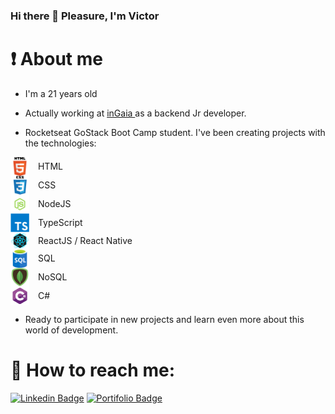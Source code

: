 ### Hi there 👋 Pleasure, I'm Victor

# :exclamation: About me

- I'm a 21 years old
- Actually working at <a href="https://www.ingaia.com.br/"> inGaia </a> as a backend Jr developer.

- Rocketseat GoStack Boot Camp student. I've been creating projects with the technologies:

 <img src=".github/html.png" width=30 style='vertical-align:middle;' />  
 <div style='vertical-align:middle; display:inline;margin:10px;'> 
 HTML
 </div><br />
 <img src=".github/css.png" width=30 style='vertical-align:middle;' />  
 <div style='vertical-align:middle; display:inline;margin:10px;'> 
 CSS
 </div><br />
 <img src=".github/js.webp" width=30 style='vertical-align:middle;' />  
 <div style='vertical-align:middle; display:inline;margin:10px;'> 
 NodeJS
 </div><br />
 <img src=".github/ts.webp" width=30 style='vertical-align:middle;' />  
 <div style='vertical-align:middle; display:inline;margin:10px;'> 
 TypeScript
 </div><br />
 <img src=".github/reactjs.png" width=30 style='vertical-align:middle;' />  
 <div style='vertical-align:middle; display:inline;margin:10px;'> 
 ReactJS / React Native
 </div><br />
 <img src=".github/sql.png" width=30 style='vertical-align:middle;' />  
 <div style='vertical-align:middle; display:inline;margin:10px;'> 
 SQL
 </div><br />
 <img src=".github/nosql.png" width=30 style='vertical-align:middle;' />  
 <div style='vertical-align:middle; display:inline;margin:10px;'> 
 NoSQL
 </div><br />
 <img src=".github/c.png" width=30 style='vertical-align:middle;' />  
 <div style='vertical-align:middle; display:inline;margin:10px;'> 
 C#
 </div><br />

- Ready to participate in new projects and learn even more about this world of development.

# :email: How to reach me:

[![Linkedin Badge](https://img.shields.io/badge/-LinkedIn-blue?style=for-the-badge&logo=appveyor/)](https://www.linkedin.com/in/mesquini/)
[![Portifolio Badge](https://img.shields.io/badge/-portfolio-green?style=for-the-badge&logo=appveyor/)](https://mesquini.github.io/)

<!--
**mesquini/mesquini** is a ✨ _special_ ✨ repository because its `README.md` (this file) appears on your GitHub profile.

Here are some ideas to get you started:

- 🔭 I’m currently working on ...
- 🌱 I’m currently learning ...
- 👯 I’m looking to collaborate on ...
- 🤔 I’m looking for help with ...
- 💬 Ask me about ...
- 📫 How to reach me: ...
- 😄 Pronouns: ...
- ⚡ Fun fact: ...
-->
